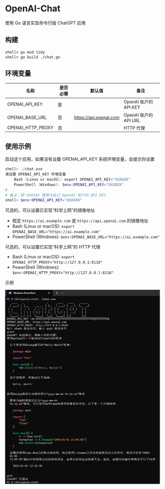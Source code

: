 # OpenAI-Chat

使用 Go 语言实现命令行版 ChatGPT 应用

## 构建

```
shell> go mod tidy
shell> go build ./chat.go
```

## 环境变量

| 名称 | 是否必需 | 默认值 | 备注 |
| ------------ | ------------ | ------------ | ------------ |
| OPENAI_API_KEY | 是 |  | OpenAI 账户的 API KEY |
| OPENAI_BASE_URL | 否 | https://api.openai.com | OpenAI 账户的 API URL |
| OPENAI_HTTP_PROXY | 否 |  | HTTP 代理 |

## 使用示例

启动这个应用，如果没有设置 OPENAI_API_KEY 系统环境变量，会提示你设置

```PowerShell
shell> ./chat.exe
请设置 OPENAI_API_KEY 环境变量
    Bash (Linux or macOS): export OPENAI_API_KEY="XXXXXX"
    PowerShell (Windows): $env:OPENAI_API_KEY="XXXXXX"
#
# 备注：把 XXXXXX 替换为自己 OpenAI 账户的 API KEY
shell> $env:OPENAI_API_KEY="XXXXXX"
```

可选的，可以设置已实现“科学上网”的镜像地址
 - 假定 `https://ai.example.com` 是 `https://api.openai.com` 的镜像地址
 - Bash (Linux or macOS): `export OPENAI_BASE_URL="https://ai.example.com"`
 - PowerShell (Windows): `$env:OPENAI_BASE_URL="https://ai.example.com"`

可选的，可以设置已实现“科学上网”的 HTTP 代理
 - Bash (Linux or macOS): `export OPENAI_HTTP_PROXY="http://127.0.0.1:8118"`
 - PowerShell (Windows): `$env:OPENAI_HTTP_PROXY="http://127.0.0.1:8118"`

示例

![---](example.png)
